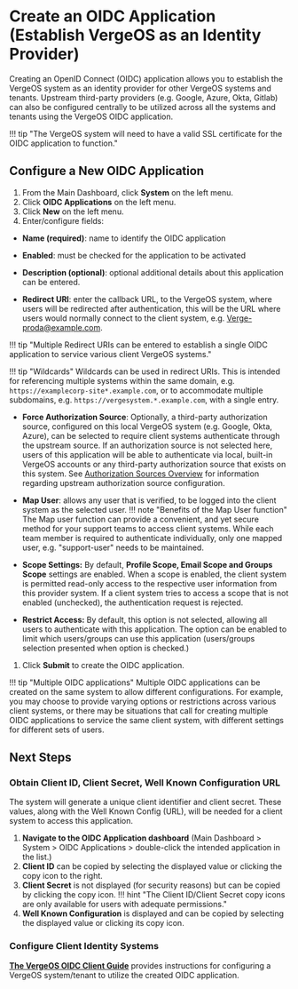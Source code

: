 # Create an OIDC Application (Establish VergeOS as an Identity Provider)

Creating an OpenID Connect (OIDC) application allows you to establish the VergeOS system as an identity provider for other VergeOS systems and tenants.  Upstream third-party providers (e.g. Google, Azure, Okta, Gitlab) can also be configured centrally to be utilized across all the systems and tenants using the VergeOS OIDC application.

!!! tip "The VergeOS system will need to have a valid SSL certificate for the OIDC application to function."

## Configure a New OIDC Application

1. From the Main Dashboard, click **System** on the left menu.
2. Click **OIDC Applications** on the left menu.
3. Click **New** on the left menu.
4. Enter/configure fields:

* **Name (required)**: name to identify the OIDC application
* **Enabled**: must be checked for the application to be activated
* **Description (optional)**: optional additional details about this application can be entered.

* **Redirect URI**: enter the callback URL, to the VergeOS system, where users will be redirected after authentication, this will be the URL where users would normally connect to the client system, e.g. Verge-proda@example.com.

!!! tip "Multiple Redirect URIs can be entered to establish a single OIDC application to service various client VergeOS systems."

!!! tip "Wildcards"
    Wildcards can be used in redirect URIs. This is intended for referencing multiple systems within the same domain, e.g. `https://examplecorp-site*.example.com`, or to accommodate multiple subdomains, e.g. `https://vergesystem.*.example.com`, with a single entry.

* **Force Authorization Source**: Optionally, a third-party authorization source, configured on this local VergeOS system (e.g. Google, Okta, Azure), can be selected to require client systems authenticate through the upstream source.  If an authorization source is not selected here, users of this application will be able to authenticate via local, built-in VergeOS accounts or any third-party authorization source that exists on this system.  See [Authorization Sources Overview](/product-guide/auth/auth-sources-general) for information regarding upstream authorization source configuration.

* **Map User**: allows any user that is verified, to be logged into the client system as the selected user.
!!! note "Benefits of the Map User function"
    The Map user function can provide a convenient, and yet secure method for your support teams to access client systems.  While each team member is required to authenticate individually, only one mapped user, e.g. "support-user" needs to be maintained.

* **Scope Settings:**
By default, **Profile Scope, Email Scope and Groups Scope** settings are enabled.  When a scope is enabled, the client system is permitted read-only access to the respective user information from this provider system.  If a client system tries to access a scope that is not enabled (unchecked), the authentication request is rejected.

* **Restrict Access:** By default, this option is not selected, allowing all users to authenticate with this application.  The option can be enabled to limit which users/groups can use this application (users/groups selection presented when option is checked.)

1. Click **Submit** to create the OIDC application.

!!! tip "Multiple OIDC applications"
    Multiple OIDC applications can be created on the same system to allow different configurations. For example, you may choose to provide varying options or restrictions across various client systems, or there may be situations that call for creating multiple OIDC applications to service the same client system, with different settings for different sets of users.

## Next Steps

### Obtain Client ID, Client Secret, Well Known Configuration URL

The system will generate a unique client identifier and client secret. These values, along with the Well Known Config (URL), will be needed for a client system to access this application.  

1. **Navigate to the OIDC Application dashboard** (Main Dashboard > System > OIDC Applications > double-click the intended application in the list.)  
2. **Client ID** can be copied by selecting the displayed value or clicking the copy icon to the right.
3. **Client Secret** is not displayed (for security reasons) but can be copied by clicking the copy icon.
!!! hint "The Client ID/Client Secret copy icons are only available for users with adequate permissions."
4. **Well Known Configuration** is displayed and can be copied by selecting the displayed value or clicking its copy icon.

### Configure Client Identity Systems

[**The VergeOS OIDC Client Guide**](/product-guide/auth/oidc-vergeos-relying-party) provides instructions for configuring a VergeOS system/tenant to utilize the created OIDC application.  
